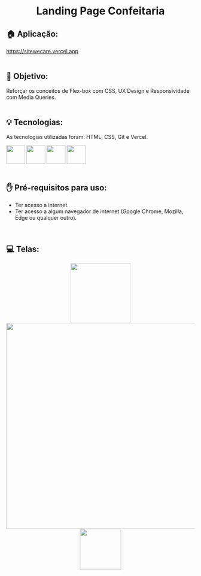 <h1 align="center">
  Landing Page Confeitaria
</h1>

## 🏠 Aplicação:
https://sitewecare.vercel.app
<br><br>

## 🎯 Objetivo:
<span>Reforçar os conceitos de Flex-box com CSS, UX Design e Responsividade com Media Queries.</span>
<br><br>

## 💡 Tecnologias:
As tecnologias utilizadas foram: HTML, CSS, Git e Vercel.
<div display: "flex" justify-content="center">
  <img width="50px" src="https://cdn.jsdelivr.net/gh/devicons/devicon@latest/icons/html5/html5-original.svg"/>
  <img width="50px" src="https://cdn.jsdelivr.net/gh/devicons/devicon@latest/icons/css3/css3-original.svg"/>
  <img width="50px" src="https://cdn.jsdelivr.net/gh/devicons/devicon@latest/icons/git/git-original.svg"/>        
  <img width="50px" src="https://cdn.jsdelivr.net/gh/devicons/devicon@latest/icons/vercel/vercel-original.svg"/>
</div>
<br>

## ✋ Pré-requisitos para uso:
<ul>
  <li>Ter acesso a internet.</li>
  <li>Ter acesso a algum navegador de internet (Google Chrome, Mozilla, Edge ou qualquer outro).</li>
</ul>
<br>

## 💻 Telas:
<div align="center">
  <img src="https://github.com/tiagorodri-dev/landing-page-confeitaria/assets/68871083/5e45dc79-e271-471a-b657-67c6e2386197" width="160">
  <img src="https://github.com/tiagorodri-dev/landing-page-confeitaria/assets/68871083/57c37c7e-ddc6-4840-b806-e8c3fa3d3d38" width="550">
  <img src="https://github.com/tiagorodri-dev/landing-page-confeitaria/assets/68871083/39eced42-5da6-43b3-9408-94ea7628e643" width="110">
</div>
